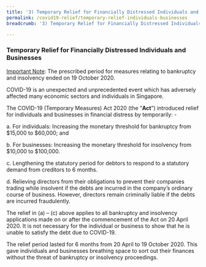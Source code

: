 ```yaml
---
title: '3) Temporary Relief for Financially Distressed Individuals and Businesses'
permalink: /covid19-relief/temporary-relief-individuals-businesses
breadcrumb: '3) Temporary Relief for Financially Distressed Individuals and Businesses'

---
```


### Temporary Relief for Financially Distressed Individuals and Businesses ###

<u>Important Note</u>: The prescribed period for measures relating to bankruptcy and insolvency ended on 19 October 2020.

COVID-19 is an unexpected and unprecedented event which has adversely affected many economic sectors and individuals in Singapore. 

The COVID-19 (Temporary Measures) Act 2020 (the “**Act**”) introduced relief for individuals and businesses in financial distress by temporarily: - 

a.	For individuals: Increasing the monetary threshold for bankruptcy from $15,000 to $60,000; and

b.	For businesses: Increasing the monetary threshold for insolvency from $10,000 to $100,000. 

c.	Lengthening the statutory period for debtors to respond to a statutory demand from creditors to 6 months.  

d.	Relieving directors from their obligations to prevent their companies trading while insolvent if the debts are incurred in the company’s ordinary course of business. However, directors remain criminally liable if the debts are incurred fraudulently. 

The relief in (a) – (c) above applies to all bankruptcy and insolvency applications made on or after the commencement of the Act on 20 April 2020. It is not necessary for the individual or business to show that he is unable to satisfy the debt due to COVID-19.
 
The relief period lasted for 6 months from 20 April to 19 October 2020. This gave individuals and businesses breathing space to sort out their finances without the threat of bankruptcy or insolvency proceedings. 
